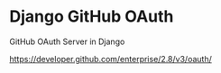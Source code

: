 # Django GitHub OAuth

GitHub OAuth Server in Django

https://developer.github.com/enterprise/2.8/v3/oauth/

